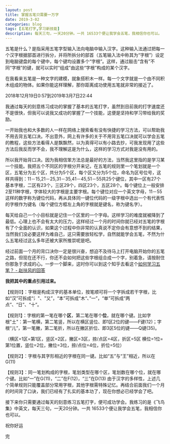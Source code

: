 ```yaml
---
layout: post
title: 掌握五笔只需要一万字
date: 2019-3-02
categories: blog
tags: [五笔打字,学习新技能]
description: 每天三句，一天20分钟。一共 16533个便让我学会五笔，我相信你也可以。
---
```


五笔是什么？是指采用五笔字型输入法向电脑中输入汉字。这种输入法通过把每一个汉字根据部首进行拆分，并将所拆分的部首（五笔输入法中称其为“字根”）设定到电脑键盘的每个键中，每个键均设置多个“字根”。这样，通过敲击“含有”不同“字根”的键，就可以实时“组成”由这些“字根”构成的某个汉字。

在我看来五笔是一种文字的建模，就象搭积木一样。每一个文字就是一个由不同积木组成的物体。如果你能这样理解，那你距离成功使用五笔就非常的接近了。

2018年12月19日0:57到2019年3月7日22:44

我通过每天的刻意练习成功的掌握了基本的五笔打字，虽然到目前我的打字速度还不是很快，但我可以说我又成功的掌握了一个技能，这便是坚持和学习带给我的奖励。

一开始我也和大多数的人一样在网络上搜索看有没有快捷的学习方法，可以帮助我不用去背五笔口决。不出意外，网上有许多的关于不用背五笔口决就可以学会五笔的教程，这些方法看得人是飘飘然，以为真得可以有小路去抄，可我发现用了这些方法后我反而学不会，我不理解这是为什么，这样的学习方式对我是没有用的。

所以我开始背口决。因为我相信笨方法总是最好的方法，当然我这里指的是学习某一个技能。我把五个不同区的字根分开来记，在五笔的规则里一个笔划就是一个区，五笔分为五个区，共分为5个区，每个区又分为5个位，命名为区号位号，这样共得到：11－15,21－25,31－35,41－45,51－55共25个键位，其中一区有27个基本字根，二区有23个，三区29个，四区23个，五区28个。每个键位上一般安排2至11种字根，字体较大的字根是主要字根。每个键位对应一个英文字母，11－55这样的数字称为键位代码，再从具体同一键位代码的一级字根中选出一个有代表性的字根作为键名（每个键位方框左上角的字根就是键名，称为键名字）。

每天给自己一个小目标就是记住一个区里的一个字母。这样学习的难度就被降到了最低。心理上也不会有太大的压力，这样经过一个月的时间你就已经对五笔的字根有了个全面的认识，如果这个过程中你非常的认真说不定你会有意想不到的结果，当然我们没必要这样为难自己，这只需要放轻松学，自然就能学会五笔，不然为什么五笔经过这么多年还被大家所推崇呢是吧。

经过前面一个月的背口决你一定是很兴奋，想迫不及待马上打开电脑开始你的五笔之路，但现在还不行，你还不会如何把这些字根组合成一个字，别着急，请按耐住你那急于求成的心。一步一个脚来，这时你可以到这个知乎去看这个[如何学习五笔？ - 赵扶风的回答](https://www.zhihu.com/question/19816777/answer/17322223)

**我把其中的重点引用过来。**

【规则0】：字根是构成汉字的基本单位，按笔顺可将一个字拆成若干字根，比如“汉”可拆成“氵"、"又”，“本”可拆成“木“、”一”，“单”可拆成“两点”、“日”、“十”。

【规则1】：字根的第一笔在哪个**区**，第二笔在哪个**位**，就在哪个键。比如字根"土"：第一笔横，第二笔竖，所以在横区竖位、即1区2位的键——F键(12)；字根“儿”，第一笔撇，第二笔折，所以在撇区折位、即3区5位的键——Q键(35)。

（横区=1区=第1区，竖区=2区，撇区=3区，捺/点区=4区，折区=5区
横位=1位=第1位置，竖位=2位，撇位=3位，捺/点位=4位，折位=5位）

【规则2】：字根与其字形相近的字根在同一键。比如“五”与“王”相近，所以在G(11)

【规则3】：同一笔划构成的字根，笔划类型在哪个区，笔划数在哪个位，就在哪个键。比如“一”在G(11)，“二”在F(12)，“三”在D(13)
由于汉字的多样性，上述几个简单规则只能覆盖部分常用字根，其他字根需特殊记忆。再结合前面我们一个月的时间背了口诀，我们已经有了扎实的基本功了，现在你想必已经学会了吧。

接下来你只需要通过每天的刻意练习五笔打字，便可成功学会。我练习的是《飞鸟集》中英文，每天三句，一天20分钟。一共 16533个便让我学会五笔，我相信你也可以。

祝你好运

完


